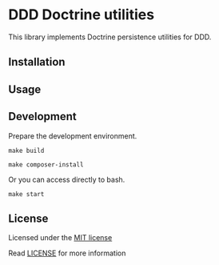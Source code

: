 # DDD Doctrine utilities

This library implements Doctrine persistence utilities for DDD.

## Installation

## Usage

## Development

Prepare the development environment. 

```shell script
make build
```

```shell script
make composer-install
```

Or you can access directly to bash.
```shell script
make start
```

## License
Licensed under the [MIT license](http://opensource.org/licenses/MIT)

Read [LICENSE](LICENSE) for more information

